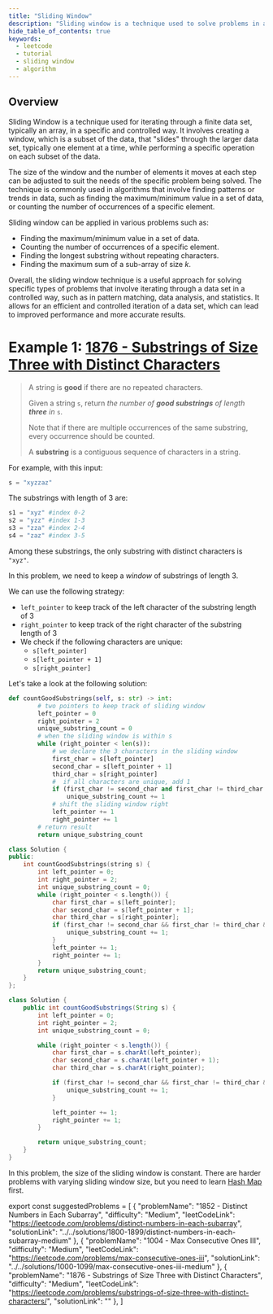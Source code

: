 ```yaml
---
title: "Sliding Window"
description: "Sliding window is a technique used to solve problems in array or string."
hide_table_of_contents: true
keywords:
  - leetcode
  - tutorial
  - sliding window
  - algorithm
---
```


<TutorialCredits authors="@heiheihang, @wingkwong"/>

## Overview

Sliding Window is a technique used for iterating through a finite data set, typically an array, in a specific and controlled way. It involves creating a window, which is a subset of the data, that "slides" through the larger data set, typically one element at a time, while performing a specific operation on each subset of the data.

The size of the window and the number of elements it moves at each step can be adjusted to suit the needs of the specific problem being solved. The technique is commonly used in algorithms that involve finding patterns or trends in data, such as finding the maximum/minimum value in a set of data, or counting the number of occurrences of a specific element.

Sliding window can be applied in various problems such as:

- Finding the maximum/minimum value in a set of data.
- Counting the number of occurrences of a specific element.
- Finding the longest substring without repeating characters.
- Finding the maximum sum of a sub-array of size $k$.

Overall, the sliding window technique is a useful approach for solving specific types of problems that involve iterating through a data set in a controlled way, such as in pattern matching, data analysis, and statistics. It allows for an efficient and controlled iteration of a data set, which can lead to improved performance and more accurate results.

# Example 1: [1876 - Substrings of Size Three with Distinct Characters](https://leetcode.com/problems/substrings-of-size-three-with-distinct-characters/)

> A string is **good** if there are no repeated characters.
>
> Given a string `s`, return _the number of **good substrings** of length **three** in_ `s`.
>
> Note that if there are multiple occurrences of the same substring, every occurrence should be counted.
>
> A **substring** is a contiguous sequence of characters in a string.

For example, with this input:

```py
s = "xyzzaz"
```

The substrings with length of 3 are:

```py
s1 = "xyz" #index 0-2
s2 = "yzz" #index 1-3
s3 = "zza" #index 2-4
s4 = "zaz" #index 3-5
```

Among these substrings, the only substring with distinct characters is `"xyz"`.

In this problem, we need to keep a _window_ of substrings of length 3.

We can use the following strategy:

- `left_pointer` to keep track of the left character of the substring length of $3$
- `right_pointer` to keep track of the right character of the substring length of $3$
- We check if the following characters are unique:
  - `s[left_pointer]`
  - `s[left_pointer + 1]`
  - `s[right_pointer]`

Let's take a look at the following solution:

<Tabs>
<TabItem value="py" label="Python">
<SolutionAuthor name="@heiheihang"/>

```py
def countGoodSubstrings(self, s: str) -> int:
        # two pointers to keep track of sliding window
        left_pointer = 0
        right_pointer = 2
        unique_substring_count = 0
        # when the sliding window is within s
        while (right_pointer < len(s)):
            # we declare the 3 characters in the sliding window
            first_char = s[left_pointer]
            second_char = s[left_pointer + 1]
            third_char = s[right_pointer]
            #  if all characters are unique, add 1
            if (first_char != second_char and first_char != third_char and second_char != third_char):
                unique_substring_count += 1
            # shift the sliding window right
            left_pointer += 1
            right_pointer += 1
        # return result
        return unique_substring_count
```

</TabItem>

<TabItem value="cpp" label="C++">
<SolutionAuthor name="@wingkwong"/>

```cpp
class Solution {
public:
    int countGoodSubstrings(string s) {
        int left_pointer = 0;
        int right_pointer = 2;
        int unique_substring_count = 0;
        while (right_pointer < s.length()) {
            char first_char = s[left_pointer];
            char second_char = s[left_pointer + 1];
            char third_char = s[right_pointer];
            if (first_char != second_char && first_char != third_char && second_char != third_char) {
                unique_substring_count += 1;
            }
            left_pointer += 1;
            right_pointer += 1;
        }
        return unique_substring_count;
    }
};

```

</TabItem>

<TabItem value="java" label="Java">
<SolutionAuthor name="@wingkwong"/>

```java
class Solution {
    public int countGoodSubstrings(String s) {
        int left_pointer = 0;
        int right_pointer = 2;
        int unique_substring_count = 0;

        while (right_pointer < s.length()) {
            char first_char = s.charAt(left_pointer);
            char second_char = s.charAt(left_pointer + 1);
            char third_char = s.charAt(right_pointer);

            if (first_char != second_char && first_char != third_char && second_char != third_char) {
                unique_substring_count += 1;
            }

            left_pointer += 1;
            right_pointer += 1;
        }

        return unique_substring_count;
    }
}
```

</TabItem>
</Tabs>

In this problem, the size of the sliding window is constant. There are harder problems with varying sliding window size, but you need to learn [Hash Map](hash-map) first.

export const suggestedProblems = [
{
"problemName": "1852 - Distinct Numbers in Each Subarray",
"difficulty": "Medium",
"leetCodeLink": "https://leetcode.com/problems/distinct-numbers-in-each-subarray",
"solutionLink": "../../solutions/1800-1899/distinct-numbers-in-each-subarray-medium"
},
{
"problemName": "1004 - Max Consecutive Ones III",
"difficulty": "Medium",
"leetCodeLink": "https://leetcode.com/problems/max-consecutive-ones-iii",
"solutionLink": "../../solutions/1000-1099/max-consecutive-ones-iii-medium"
},
{
"problemName": "1876 - Substrings of Size Three with Distinct Characters",
"difficulty": "Medium",
"leetCodeLink": "https://leetcode.com/problems/substrings-of-size-three-with-distinct-characters/",
"solutionLink": ""
},
]

<Table title="Suggested Problems" data={suggestedProblems} />
